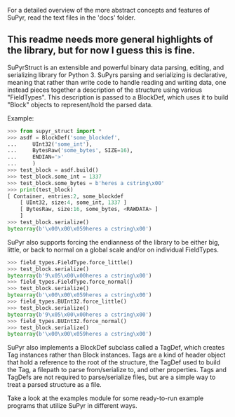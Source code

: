 For a detailed overview of the more abstract concepts and
features of SuPyr, read the text files in the 'docs' folder.

This readme needs more general highlights of the library, but for now I guess this is fine.
-------------------------------------------------------------------------------

SuPyrStruct is an extensible and powerful binary data parsing, editing,
and serializing library for Python 3. SuPyrs parsing and serializing is
declarative, meaning that rather than write code to handle reading and
writing data, one instead pieces together a description of the structure
using various "FieldTypes". This description is passed to a BlockDef,
which uses it to build "Block" objects to represent/hold the parsed data.


Example:

```python
>>> from supyr_struct import *
>>> asdf = BlockDef('some_blockdef',
...     UInt32('some_int'),
...     BytesRaw('some_bytes', SIZE=16),
...     ENDIAN='>'
...     )
>>> test_block = asdf.build()
>>> test_block.some_int = 1337
>>> test_block.some_bytes = b'heres a cstring\x00'
>>> print(test_block)
[ Container, entries:2, some_blockdef
    [ UInt32, size:4, some_int, 1337 ]
    [ BytesRaw, size:16, some_bytes, <RAWDATA> ]
    ]
>>> test_block.serialize()
bytearray(b'\x00\x00\x059heres a cstring\x00')
```


SuPyr also supports forcing the endianness of the library to be either big,
little, or back to normal on a global scale and/or on individual FieldTypes.

```python
>>> field_types.FieldType.force_little()
>>> test_block.serialize()
bytearray(b'9\x05\x00\x00heres a cstring\x00')
>>> field_types.FieldType.force_normal()
>>> test_block.serialize()
bytearray(b'\x00\x00\x059heres a cstring\x00')
>>> field_types.BUInt32.force_little()
>>> test_block.serialize()
bytearray(b'9\x05\x00\x00heres a cstring\x00')
>>> field_types.BUInt32.force_normal()
>>> test_block.serialize()
bytearray(b'\x00\x00\x059heres a cstring\x00')
```


SuPyr also implements a BlockDef subclass called a TagDef,
which creates Tag instances rather than Block instances.
Tags are a kind of header object that hold a reference to
the root of the structure, the TagDef used to build the Tag, 
a filepath to parse from/serialize to, and other properties.
Tags and TagDefs are not required to parse/serialize files,
but are a simple way to treat a parsed structure as a file.

Take a look at the examples module for some ready-to-run
example programs that utilize SuPyr in different ways.